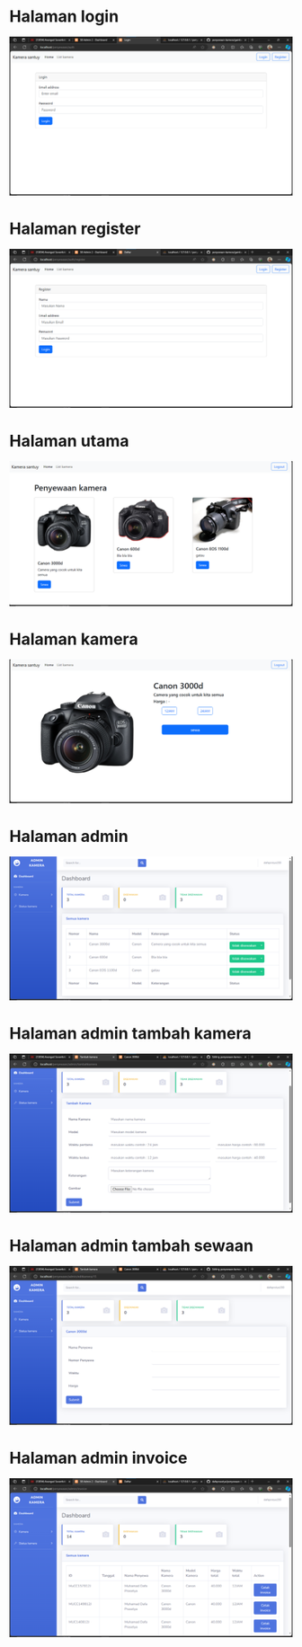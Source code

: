 <h1>Halaman login</h1>
<img src="https://github.com/dafaprasetya/penyewaan-kamera/blob/main/gambar/Halaman%20login.png?raw=true" alt="" srcset="">
<h1>Halaman register</h1>
<img src="https://github.com/dafaprasetya/penyewaan-kamera/blob/main/gambar/Halaman%20Register.png?raw=true" alt="" srcset="">
<h1>Halaman utama</h1>
<img src="https://github.com/dafaprasetya/penyewaan-kamera/blob/main/gambar/halamandepan.png?raw=true" alt="" srcset="">
<h1>Halaman kamera</h1>
<img src="https://github.com/dafaprasetya/penyewaan-kamera/blob/main/gambar/Halaman%20kamera.png?raw=true" alt="" srcset="">
<h1>Halaman admin</h1>
<img src=https://github.com/dafaprasetya/penyewaan-kamera/blob/main/gambar/Halaman%20admin.png?raw=true"" alt="" srcset="">
<h1>Halaman admin tambah kamera</h1>
<img src="https://github.com/dafaprasetya/penyewaan-kamera/blob/main/gambar/Halaman%20tambah%20kamera.png?raw=true" alt="" srcset="">
<h1>Halaman admin tambah sewaan</h1>
<img src="https://github.com/dafaprasetya/penyewaan-kamera/blob/main/gambar/Halaman%20tambah%20sewaan.png?raw=true" alt="" srcset="">
<h1>Halaman admin invoice</h1>
<img src="https://github.com/dafaprasetya/penyewaan-kamera/blob/main/gambar/Halaman%20invoice.png?raw=true" alt="" srcset="">
